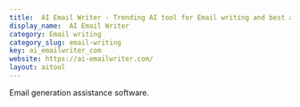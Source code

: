 ```yaml
---
title:  AI Email Writer - Trending AI tool for Email writing and best alternatives
display_name:  AI Email Writer
category: Email writing
category_slug: email-writing
key: ai_emailwriter_com
website: https://ai-emailwriter.com/
layout: aitool
---
```


Email generation assistance software.
